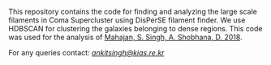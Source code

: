 This repository contains the code for finding and analyzing the large scale filaments in Coma Supercluster using DisPerSE filament finder. We use HDBSCAN for clustering the galaxies belonging to dense regions. This code was used for the analysis of [Mahajan, S. Singh, A. Shobhana, D. 2018](https://arxiv.org/abs/1805.09029).

For any queries contact: *ankitsingh@kias.re.kr*

